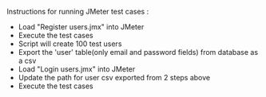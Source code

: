 Instructions for running JMeter test cases :

- Load "Register users.jmx" into JMeter
- Execute the test cases
- Script will create 100 test users
- Export the 'user' table(only email and password fields) from database as a csv
- Load "Login users.jmx" into JMeter
- Update the path for user csv exported from 2 steps above
- Execute the test cases
